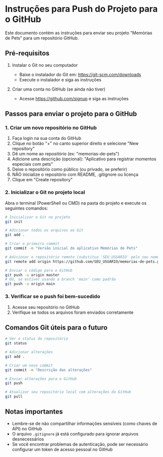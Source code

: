# Instruções para Push do Projeto para o GitHub

Este documento contém as instruções para enviar seu projeto "Memórias de Pets" para um repositório GitHub.

## Pré-requisitos

1. Instalar o Git no seu computador
   - Baixe o instalador do Git em: https://git-scm.com/downloads
   - Execute o instalador e siga as instruções

2. Criar uma conta no GitHub (se ainda não tiver)
   - Acesse https://github.com/signup e siga as instruções

## Passos para enviar o projeto para o GitHub

### 1. Criar um novo repositório no GitHub

1. Faça login na sua conta do GitHub
2. Clique no botão "+" no canto superior direito e selecione "New repository"
3. Dê um nome ao repositório (ex: "memorias-de-pets")
4. Adicione uma descrição (opcional): "Aplicativo para registrar momentos especiais com pets"
5. Deixe o repositório como público (ou privado, se preferir)
6. NÃO inicialize o repositório com README, .gitignore ou licença
7. Clique em "Create repository"

### 2. Inicializar o Git no projeto local

Abra o terminal (PowerShell ou CMD) na pasta do projeto e execute os seguintes comandos:

```bash
# Inicializar o Git no projeto
git init

# Adicionar todos os arquivos ao Git
git add .

# Criar o primeiro commit
git commit -m "Versão inicial do aplicativo Memórias de Pets"

# Adicionar o repositório remoto (substitua 'SEU_USUARIO' pelo seu nome de usuário do GitHub)
git remote add origin https://github.com/SEU_USUARIO/memorias-de-pets.git

# Enviar o código para o GitHub
git push -u origin master
# OU, se estiver usando a branch 'main' como padrão
git push -u origin main
```

### 3. Verificar se o push foi bem-sucedido

1. Acesse seu repositório no GitHub
2. Verifique se todos os arquivos foram enviados corretamente

## Comandos Git úteis para o futuro

```bash
# Ver o status do repositório
git status

# Adicionar alterações
git add .

# Criar um novo commit
git commit -m "Descrição das alterações"

# Enviar alterações para o GitHub
git push

# Atualizar seu repositório local com alterações do GitHub
git pull
```

## Notas importantes

- Lembre-se de não compartilhar informações sensíveis (como chaves de API) no GitHub
- O arquivo `.gitignore` já está configurado para ignorar arquivos desnecessários
- Se você encontrar problemas de autenticação, pode ser necessário configurar um token de acesso pessoal no GitHub
